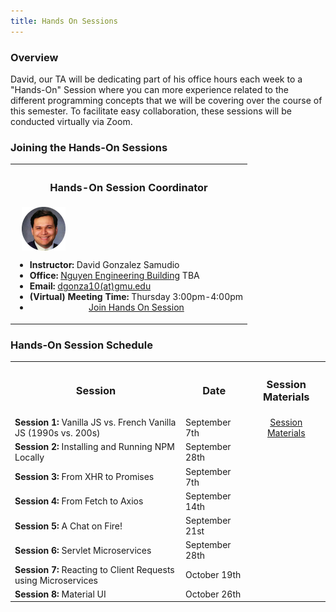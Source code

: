 ```yaml
---
title: Hands On Sessions
---
```


### Overview

David, our TA will be dedicating part of his office hours each week to a "Hands-On" Session where you can more experience related to the different programming concepts that we will be covering over the course of this semester. To facilitate easy collaboration, these sessions will be conducted virtually via Zoom. 

### Joining the Hands-On Sessions

<table width="50%">
	<tr>
		<th> <h3>Hands-On Session Coordinator</h3> </th>
	</tr>
	<tr>
	<td>
			&nbsp;&nbsp; <img style="vertical-align:middle" src="../images/David.png">
			<ul>
	<li style="font-size:14px";><b>Instructor:</b> David Gonzalez Samudio</a></li>
				<li style="font-size:14px";><b>Office:</b> <a href="https://cs.gmu.edu/about/visit-the-department/">Nguyen Engineering Building</a> TBA</li>
				<li style="font-size:14px";><b>Email:</b> <a href="mailto:dgonza10@gmu.edu">dgonza10(at)gmu.edu</a></li>
				<li style="font-size:14px";><b>(Virtual) Meeting Time:</b> Thursday 3:00pm-4:00pm</li>
				<li style="font-size:14px";><div style="text-align: center;">
<a href="https://gmu.zoom.us/j/7362431377" title="Join Hands On Session" class="md-button md-button--primary"> Join Hands On Session</a>
</div></li>
			<ul>
		</td>
	</tr>
</table>

### Hands-On Session Schedule

<style type="text/css">
.center {
  display: block;
  margin-left: auto;
  margin-right: auto;
}
</style>

<table width="100%">
	<tr>
		<th> <h3>Session</h3> </th>
		<th> <h3>Date</h3> </th>
		<th> <h3>Session Materials</h3> </th> 
	</tr>
	<tr>
		<td><b>Session 1:</b> Vanilla JS vs. French Vanilla JS (1990s vs. 200s)</td>
		<td>September 7th</td>
		<td><div style="text-align: center;">
<a href="https://github.com/luminaxster/SWE432" title="Assignment Page" class="md-button md-button--primary"> Session Materials</a>
</div></td>
	</tr>
	<tr>
		<td><b>Session 2:</b> Installing and Running NPM Locally</td>
		<td>September 28th</td>
		<td></td>
	</tr>
	<tr>
		<td><b>Session 3:</b> From XHR to Promises</td>
		<td>September 7th</td>
		<td></td>
	</tr>
	<tr>
		<td><b>Session 4:</b> From Fetch to Axios</td>
		<td>September 14th</td>
		<td></td>
	</tr>
	<tr>
		<td><b>Session 5:</b> A Chat on Fire!</td>
		<td>September 21st</td>
		<td></td>
	</tr>
	<tr>
		<td><b>Session 6:</b> Servlet Microservices</td>
		<td>September 28th</td>
		<td></td>
	</tr>
	<tr>
		<td><b>Session 7:</b> Reacting to Client Requests using Microservices</td>
		<td>October 19th</td>
		<td></td>
	</tr>
	<tr>
		<td><b>Session 8:</b> Material UI</td>
		<td>October 26th</td>
		<td></td>
	</tr>
</table>